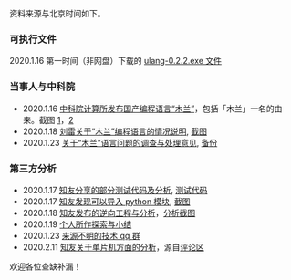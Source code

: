 
资料来源与北京时间如下。

### 可执行文件

2020.1.16 第一时间（非网盘）下载的 [ulang-0.2.2.exe 文件](可执行文件/ulang-0.2.2.exe)

### 当事人与中科院

- 2020.1.16 [中科院计算所发布国产编程语言“木兰”](http://news.sciencenet.cn/htmlnews/2020/1/434911.shtm)，包括「木兰」一名的由来。截图 [1](设计文档/发布1.png)，[2](设计文档/发布2.png)
- 2020.1.18 [刘雷关于“木兰”编程语言的情况说明](http://news.sciencenet.cn/htmlnews/2020/1/434969.shtm?id=434969), [截图](设计文档/刘雷关于“木兰”编程语言的情况说明.png)
- 2020.1.23 [关于“木兰”语言问题的调查与处理意见](http://www.cas.cn/tz/202001/P020200123637524199348.pdf), [备份](设计文档/中科院20200123.pdf)

### 第三方分析

- 2020.1.17 [知友分享的部分测试代码及分析](https://www.zhihu.com/question/366509495/answer/975810766), [测试代码](第三方分析/测试代码.ul)
- 2020.1.17 [知友发现可以导入 python 模块](https://www.zhihu.com/question/366509495/answer/977687177), [截图](第三方分析/导入python模块.png)
- 2020.1.18 [知友发布的逆向工程与分析](https://www.zhihu.com/question/366509495/answer/978966908)，[分析截图](第三方分析/逆向工程与相关分析.png)
- 2020.1.19 [个人所作探索与小结](第三方分析/个人分析.md)
- 2020.1.23 [来源不明的技术 qq 群](第三方分析/2020-01-23_分析.jpg)
- 2020.2.11 [知友关于单片机方面的分析](第三方分析/2020-02-11_单片机.png)，源自[评论区](https://zhuanlan.zhihu.com/p/103734308)

欢迎各位查缺补漏！